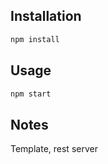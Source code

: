 ## Installation

```bash
npm install
```

## Usage
```bash
npm start
```

## Notes
Template, rest server

